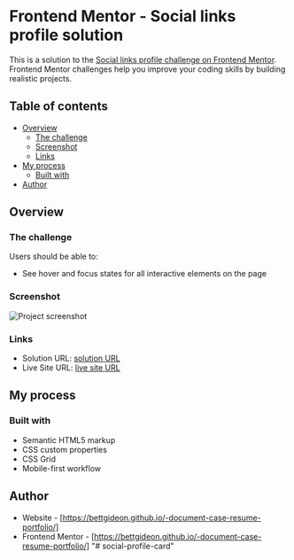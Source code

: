 # Frontend Mentor - Social links profile solution

This is a solution to the [Social links profile challenge on Frontend Mentor](https://www.frontendmentor.io/challenges/social-links-profile-UG32l9m6dQ). Frontend Mentor challenges help you improve your coding skills by building realistic projects.

## Table of contents

- [Overview](#overview)
  - [The challenge](#the-challenge)
  - [Screenshot](#screenshot)
  - [Links](#links)
- [My process](#my-process)
  - [Built with](#built-with)
- [Author](#author)

## Overview

### The challenge

Users should be able to:

- See hover and focus states for all interactive elements on the page

### Screenshot

![Project screenshot](assets/images/screenshot.png)

### Links

- Solution URL: [solution URL](https://github.com/JohnMwendwa/social-profile-card)
- Live Site URL: [live site URL](https://johnmwendwa.github.io/social-profile-card/)

## My process

### Built with

- Semantic HTML5 markup
- CSS custom properties
- CSS Grid
- Mobile-first workflow

## Author

- Website -  [https://bettgideon.github.io/-document-case-resume-portfolio/]
- Frontend Mentor - [https://bettgideon.github.io/-document-case-resume-portfolio/]
"# social-profile-card" 
